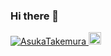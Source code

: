 ### Hi there 👋

<!--
**Asuka12489/Asuka12489** is a ✨ _special_ ✨ repository because its `README.md` (this file) appears on your GitHub profile.

Here are some ideas to get you started:

- 🔭 I’m currently working on ...
- 🌱 I’m currently learning ...
- 👯 I’m looking to collaborate on ...
- 🤔 I’m looking for help with ...
- 💬 Ask me about ...
- 📫 How to reach me: ...
- 😄 Pronouns: ...
- ⚡ Fun fact: ...
-->


<p align="left">
  <a href="https://github.com/Asuka12489">
    <img src="https://komarev.com/ghpvc/?username=AsukaTakemura" alt="AsukaTakemura" />
  </a>
  <a href="https://github.com/Asuka12489">
    <img height="20" src="https://img.shields.io/github/followers/Asuka12489?label=follow&logo=github&style=flat" />
  </a>
</p>
